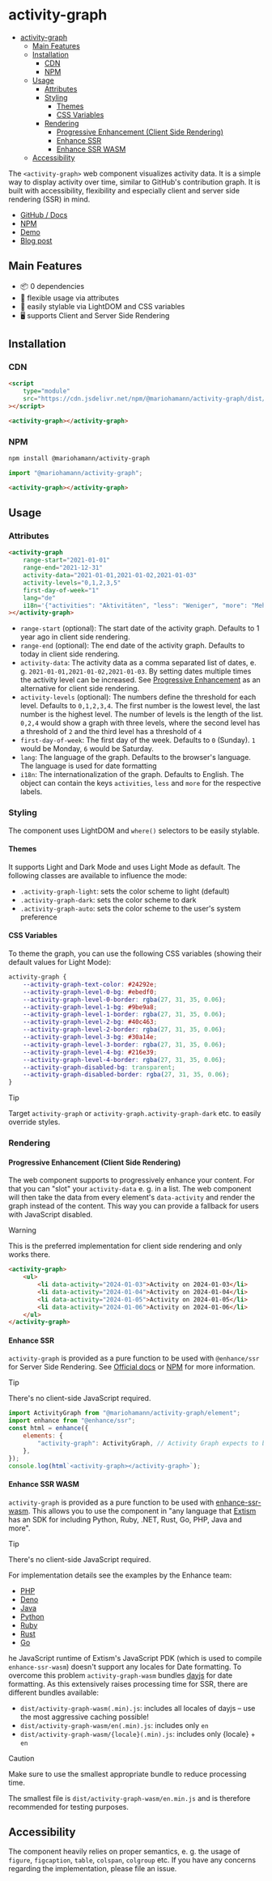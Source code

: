 # activity-graph

-   [activity-graph](#activity-graph)
    -   [Main Features](#main-features)
    -   [Installation](#installation)
        -   [CDN](#cdn)
        -   [NPM](#npm)
    -   [Usage](#usage)
        -   [Attributes](#attributes)
        -   [Styling](#styling)
            -   [Themes](#themes)
            -   [CSS Variables](#css-variables)
        -   [Rendering](#rendering)
            -   [Progressive Enhancement (Client Side Rendering)](#progressive-enhancement-client-side-rendering)
            -   [Enhance SSR](#enhance-ssr)
            -   [Enhance SSR WASM](#enhance-ssr-wasm)
    -   [Accessibility](#accessibility)

The `<activity-graph>` web component visualizes activity data. It is a simple way to display activity over time, similar to GitHub's contribution graph. It is built with accessibility, flexibility and especially client and server side rendering (SSR) in mind.

-   [GitHub / Docs](https://github.com/mariohamann/activity-graph)
-   [NPM](https://www.npmjs.com/package/@mariohamann/activity-graph)
-   [Demo](https://mariohamann.github.io/activity-graph/)
-   [Blog post](https://mariohamann.com/activity-graph-component/)

## Main Features

-   📦 0 dependencies
-   🎉 flexible usage via attributes
-   🎨 easily stylable via LightDOM and CSS variables
-   🖥️ supports Client and Server Side Rendering

## Installation

### CDN

```html
<script
	type="module"
	src="https://cdn.jsdelivr.net/npm/@mariohamann/activity-graph/dist/activity-graph.min.js"
></script>
```

```html
<activity-graph></activity-graph>
```

### NPM

```bash
npm install @mariohamann/activity-graph
```

```javascript
import "@mariohamann/activity-graph";
```

```html
<activity-graph></activity-graph>
```

## Usage

### Attributes

```html
<activity-graph
	range-start="2021-01-01"
	range-end="2021-12-31"
	activity-data="2021-01-01,2021-01-02,2021-01-03"
	activity-levels="0,1,2,3,5"
	first-day-of-week="1"
	lang="de"
	i18n='{"activities": "Aktivitäten", "less": "Weniger", "more": "Mehr"}'
></activity-graph>
```

-   `range-start` (optional): The start date of the activity graph. Defaults to 1 year ago in client side rendering.
-   `range-end` (optional): The end date of the activity graph. Defaults to today in client side rendering.
-   `activity-data`: The activity data as a comma separated list of dates, e. g. `2021-01-01,2021-01-02,2021-01-03`. By setting dates multiple times the activity level can be increased. See [Progressive Enhancement](#) as an alternative for client side rendering.
-   `activity-levels` (optional): The numbers define the threshold for each level. Defaults to `0,1,2,3,4`. The first number is the lowest level, the last number is the highest level. The number of levels is the length of the list. `0,2,4` would show a graph with three levels, where the second level has a threshold of `2` and the third level has a threshold of `4`
-   `first-day-of-week`: The first day of the week. Defaults to `0` (Sunday). `1` would be Monday, `6` would be Saturday.
-   `lang`: The language of the graph. Defaults to the browser's language. The language is used for date formatting
-   `i18n`: The internationalization of the graph. Defaults to English. The object can contain the keys `activities`, `less` and `more` for the respective labels.

### Styling

The component uses LightDOM and `where()` selectors to be easily stylable.

#### Themes

It supports Light and Dark Mode and uses Light Mode as default. The following classes are available to influence the mode:

-   `.activity-graph-light`: sets the color scheme to light (default)
-   `.activity-graph-dark`: sets the color scheme to dark
-   `.activity-graph-auto`: sets the color scheme to the user's system preference

#### CSS Variables

To theme the graph, you can use the following CSS variables (showing their default values for Light Mode):

```css
activity-graph {
	--activity-graph-text-color: #24292e;
	--activity-graph-level-0-bg: #ebedf0;
	--activity-graph-level-0-border: rgba(27, 31, 35, 0.06);
	--activity-graph-level-1-bg: #9be9a8;
	--activity-graph-level-1-border: rgba(27, 31, 35, 0.06);
	--activity-graph-level-2-bg: #40c463;
	--activity-graph-level-2-border: rgba(27, 31, 35, 0.06);
	--activity-graph-level-3-bg: #30a14e;
	--activity-graph-level-3-border: rgba(27, 31, 35, 0.06);
	--activity-graph-level-4-bg: #216e39;
	--activity-graph-level-4-border: rgba(27, 31, 35, 0.06);
	--activity-graph-disabled-bg: transparent;
	--activity-graph-disabled-border: rgba(27, 31, 35, 0.06);
}
```

> [!TIP]
> Target `activity-graph` or `activity-graph.activity-graph-dark` etc. to easily override styles.

### Rendering

#### Progressive Enhancement (Client Side Rendering)

The web component supports to progressively enhance your content. For that you can "slot" your `activity-data` e. g. in a list. The web component will then take the data from every element's `data-activity` and render the graph instead of the content. This way you can provide a fallback for users with JavaScript disabled.

> [!WARNING]
> This is the preferred implementation for client side rendering and only works there.

```html
<activity-graph>
	<ul>
		<li data-activity="2024-01-03">Activity on 2024-01-03</li>
		<li data-activity="2024-01-04">Activity on 2024-01-04</li>
		<li data-activity="2024-01-05">Activity on 2024-01-05</li>
		<li data-activity="2024-01-06">Activity on 2024-01-06</li>
	</ul>
</activity-graph>
```

#### Enhance SSR

`activity-graph` is provided as a pure function to be used with `@enhance/ssr` for Server Side Rendering. See [Official docs](https://enhance.dev/docs/conventions/elements) or [NPM](https://www.npmjs.com/package/@enhance/ssr) for more information.

> [!TIP]
> There's no client-side JavaScript required.

```js
import ActivityGraph from "@mariohamann/activity-graph/element";
import enhance from "@enhance/ssr";
const html = enhance({
	elements: {
		"activity-graph": ActivityGraph, // Activity Graph expects to be defined with the tag `activity-graph`
	},
});
console.log(html`<activity-graph></activity-graph>`);
```

#### Enhance SSR WASM

`activity-graph` is provided as a pure function to be used with [enhance-ssr-wasm](https://github.com/enhance-dev/enhance-ssr-wasm). This allows you to use the component in "any language that [Extism](https://github.com/extism/extism) has an SDK for including Python, Ruby, .NET, Rust, Go, PHP, Java and more".

> [!TIP]
> There's no client-side JavaScript required.

For implementation details see the examples by the Enhance team:

-   [PHP](https://github.com/enhance-dev/enhance-ssr-php)
-   [Deno](https://github.com/enhance-dev/enhance-ssr-deno)
-   [Java](https://github.com/enhance-dev/enhance-ssr-java)
-   [Python](https://github.com/enhance-dev/enhance-ssr-python)
-   [Ruby](https://github.com/enhance-dev/enhance-ssr-ruby)
-   [Rust](https://github.com/enhance-dev/enhance-ssr-rust)
-   [Go](https://github.com/enhance-dev/enhance-ssr-go)

he JavaScript runtime of Extism's JavaScript PDK (which is used to compile `enhance-ssr-wasm`) doesn't support any locales for Date formatting. To overcome this problem `activity-graph-wasm` bundles [dayjs](https://github.com/iamkun/dayjs) for date formatting. As this extensively raises processing time for SSR, there are different bundles available:

-   `dist/activity-graph-wasm(.min).js`: includes all locales of dayjs – use the most aggressive caching possible!
-   `dist/activity-graph-wasm/en(.min).js`: includes only `en`
-   `dist/activity-graph-wasm/{locale}(.min).js`: includes only {locale} + `en`

> [!CAUTION]
> Make sure to use the smallest appropriate bundle to reduce processing time.

The smallest file is `dist/activity-graph-wasm/en.min.js` and is therefore recommended for testing purposes.

## Accessibility

The component heavily relies on proper semantics, e. g. the usage of `figure`, `figcaption`, `table`, `colspan`, `colgroup` etc. If you have any concerns regarding the implementation, please file an issue.
